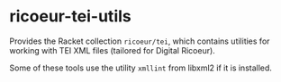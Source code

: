 # ricoeur-tei-utils #

Provides the Racket collection `ricoeur/tei`,
which contains utilities for working with TEI XML files
(tailored for Digital Ricoeur).

Some of these tools use the utility `xmllint` from libxml2 if it is installed.

